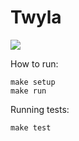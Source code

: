 # Twyla


![](https://s3-us-west-2.amazonaws.com/aj07mm-public-files/Screenshot+from+2018-03-19+23-33-12+-+1.png)

How to run:

```
make setup
make run
```

Running tests:
```
make test
```
